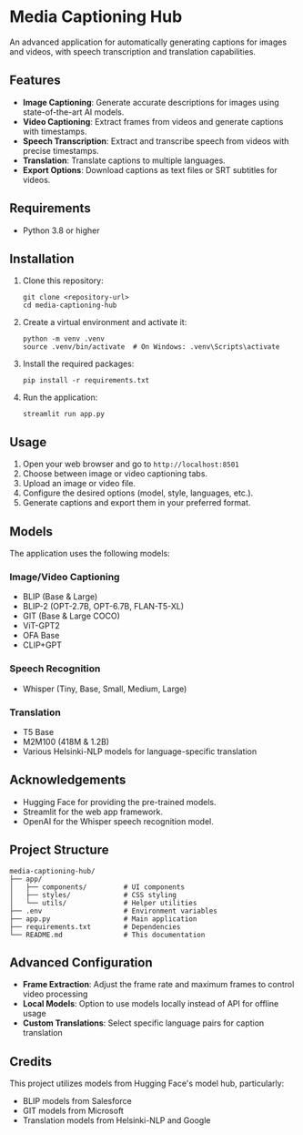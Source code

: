 # Media Captioning Hub

An advanced application for automatically generating captions for images and videos, with speech transcription and translation capabilities.

## Features

- **Image Captioning**: Generate accurate descriptions for images using state-of-the-art AI models.
- **Video Captioning**: Extract frames from videos and generate captions with timestamps.
- **Speech Transcription**: Extract and transcribe speech from videos with precise timestamps.
- **Translation**: Translate captions to multiple languages.
- **Export Options**: Download captions as text files or SRT subtitles for videos.

## Requirements

- Python 3.8 or higher

## Installation

1. Clone this repository:
   ```
   git clone <repository-url>
   cd media-captioning-hub
   ```

2. Create a virtual environment and activate it:
   ```
   python -m venv .venv
   source .venv/bin/activate  # On Windows: .venv\Scripts\activate
   ```

3. Install the required packages:
   ```
   pip install -r requirements.txt
   ```

4. Run the application:
   ```
   streamlit run app.py
   ```

## Usage

1. Open your web browser and go to `http://localhost:8501`
2. Choose between image or video captioning tabs.
3. Upload an image or video file.
4. Configure the desired options (model, style, languages, etc.).
5. Generate captions and export them in your preferred format.

## Models

The application uses the following models:

### Image/Video Captioning
- BLIP (Base & Large)
- BLIP-2 (OPT-2.7B, OPT-6.7B, FLAN-T5-XL)
- GIT (Base & Large COCO)
- ViT-GPT2
- OFA Base
- CLIP+GPT

### Speech Recognition
- Whisper (Tiny, Base, Small, Medium, Large)

### Translation
- T5 Base
- M2M100 (418M & 1.2B)
- Various Helsinki-NLP models for language-specific translation


## Acknowledgements

- Hugging Face for providing the pre-trained models.
- Streamlit for the web app framework.
- OpenAI for the Whisper speech recognition model.

## Project Structure

```
media-captioning-hub/
├── app/
│   ├── components/         # UI components
│   ├── styles/             # CSS styling
│   └── utils/              # Helper utilities
├── .env                    # Environment variables 
├── app.py                  # Main application
├── requirements.txt        # Dependencies
└── README.md               # This documentation
```

## Advanced Configuration

- **Frame Extraction**: Adjust the frame rate and maximum frames to control video processing
- **Local Models**: Option to use models locally instead of API for offline usage
- **Custom Translations**: Select specific language pairs for caption translation

## Credits

This project utilizes models from Hugging Face's model hub, particularly:
- BLIP models from Salesforce
- GIT models from Microsoft
- Translation models from Helsinki-NLP and Google 

